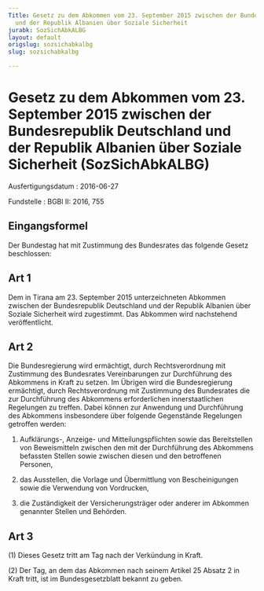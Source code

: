 ```yaml
---
Title: Gesetz zu dem Abkommen vom 23. September 2015 zwischen der Bundesrepublik Deutschland
  und der Republik Albanien über Soziale Sicherheit
jurabk: SozSichAbkALBG
layout: default
origslug: sozsichabkalbg
slug: sozsichabkalbg

---
```


# Gesetz zu dem Abkommen vom 23. September 2015 zwischen der Bundesrepublik Deutschland und der Republik Albanien über Soziale Sicherheit (SozSichAbkALBG)

Ausfertigungsdatum
:   2016-06-27

Fundstelle
:   BGBl II: 2016, 755


## Eingangsformel

Der Bundestag hat mit Zustimmung des Bundesrates das folgende Gesetz beschlossen:


## Art 1

Dem in Tirana am 23. September 2015 unterzeichneten Abkommen zwischen der Bundesrepublik Deutschland und der Republik Albanien über Soziale Sicherheit wird zugestimmt. Das Abkommen wird nachstehend veröffentlicht.


## Art 2

Die Bundesregierung wird ermächtigt, durch Rechtsverordnung mit Zustimmung des Bundesrates Vereinbarungen zur Durchführung des Abkommens in Kraft zu setzen. Im Übrigen wird die Bundesregierung ermächtigt, durch Rechtsverordnung mit Zustimmung des Bundesrates die zur Durchführung des Abkommens erforderlichen innerstaatlichen Regelungen zu treffen. Dabei können zur Anwendung und Durchführung des Abkommens insbesondere über folgende Gegenstände Regelungen getroffen werden:

1.  Aufklärungs-, Anzeige- und Mitteilungspflichten sowie das Bereitstellen von Beweismitteln zwischen den mit der Durchführung des Abkommens befassten Stellen sowie zwischen diesen und den betroffenen Personen,


2.  das Ausstellen, die Vorlage und Übermittlung von Bescheinigungen sowie die Verwendung von Vordrucken,


3.  die Zuständigkeit der Versicherungsträger oder anderer im Abkommen genannter Stellen und Behörden.





## Art 3

(1) Dieses Gesetz tritt am Tag nach der Verkündung in Kraft.

(2) Der Tag, an dem das Abkommen nach seinem Artikel 25 Absatz 2 in Kraft tritt, ist im Bundesgesetzblatt bekannt zu geben.

